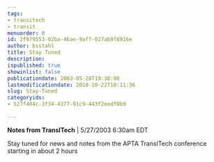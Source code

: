 ```yaml
---
tags:
- transitech
- transit
menuorder: 0
id: 2f979553-02ba-46ae-9aff-027ab9f8916e
author: bsstahl
title: Stay Tuned
description: 
ispublished: true
showinlist: false
publicationdate: 2003-05-28T19:38:00
lastmodificationdate: 2010-10-22T18:11:36
slug: Stay-Tuned
categoryids:
- 527f404c-3f34-4377-91c9-443f2eedf0b9

---
```


**Notes from TransITech** | 5/27/2003 6:30am EDT

Stay tuned for news and notes from the APTA TransITech conference starting in about 2 hours

